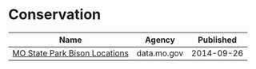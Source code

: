 # Conservation

Name | Agency | Published
---- | ---- | ---------
[MO State Park Bison Locations](../socrata/kw9k-iwnn.md) | data.mo.gov | 2014-09-26

